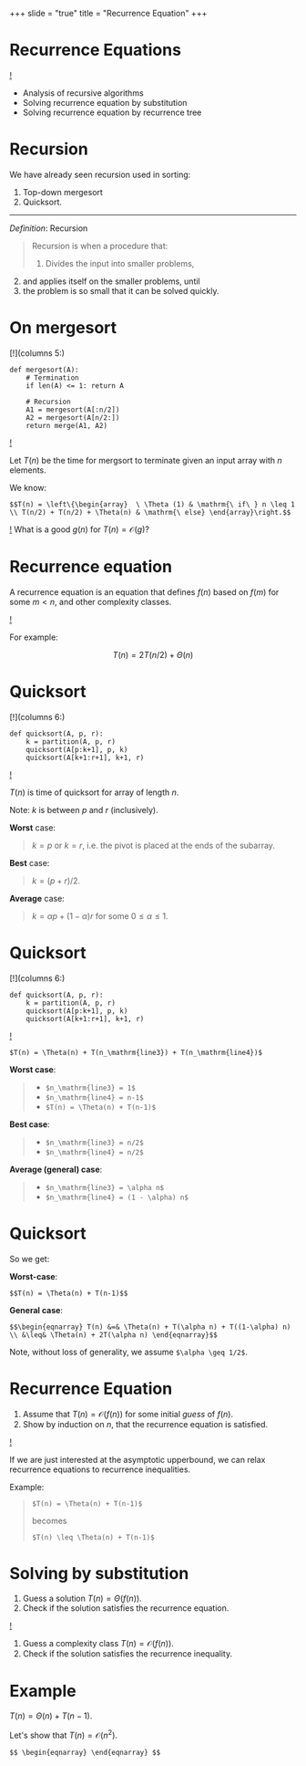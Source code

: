 +++
slide = "true"
title = "Recurrence Equation"
+++

# Recurrence Equations

[!](highlight)

- Analysis of recursive algorithms
- Solving recurrence equation by substitution
- Solving recurrence equation by recurrence tree

# Recursion

We have already seen recursion used in sorting:

1. Top-down mergesort
2. Quicksort.

---

*Definition*: Recursion

> Recursion is when a procedure that:
> 
> 1. Divides the input into smaller problems,
2. and applies itself on the smaller problems, until
3. the problem is so small that it can be solved quickly.

# On mergesort

[!](columns 5:)

```{python sm}
def mergesort(A):
    # Termination
    if len(A) <= 1: return A

    # Recursion
    A1 = mergesort(A[:n/2])
    A2 = mergesort(A[n/2:])
    return merge(A1, A2)
```

[!](split)

Let $T(n)$ be the time for mergsort to terminate given an input array with $n$
elements.

We know:

`$$T(n) = \left\{\begin{array} 
                 \ \Theta (1) & \mathrm{\ if\ } n \leq 1 \\
                 T(n/2) + T(n/2) + \Theta(n) & \mathrm{\ else}
                 \end{array}\right.$$`

[!](box)
What is a good $g(n)$ for $T(n) = \mathcal{O}(g)$?


# Recurrence equation

A recurrence equation is an equation that defines $f(n)$ based
on $f(m)$ for some $m < n$, and other complexity classes.

[!](&&&)

For example:

$$ T(n) = 2 T(n/2) + \Theta(n) $$

# Quicksort

[!](columns 6:)

```{python sm nu}
def quicksort(A, p, r):
    k = partition(A, p, r)
    quicksort(A[p:k+1], p, k)
    quicksort(A[k+1:r+1], k+1, r)
```

[!](split)

$T(n)$ is time of quicksort for array of length $n$.

Note: $k$ is between $p$ and $r$ (inclusively).

**Worst** case:

> $k = p$ or $k = r$, i.e. the pivot is placed at the ends of the
> subarray.

**Best** case:

> $k = (p+r)/2$.

**Average** case:

> $k = \alpha p + (1-\alpha) r$ for some $0\leq \alpha\leq 1$.

# Quicksort

[!](columns 6:)

```{python sm nu}
def quicksort(A, p, r):
    k = partition(A, p, r)
    quicksort(A[p:k+1], p, k)
    quicksort(A[k+1:r+1], k+1, r)
```

[!](split)

`$T(n) = \Theta(n) + T(n_\mathrm{line3}) + T(n_\mathrm{line4})$`

**Worst case**:

> - `$n_\mathrm{line3} = 1$`
> - `$n_\mathrm{line4} = n-1$`
> - `$T(n) = \Theta(n) + T(n-1)$`

**Best case**:

> - `$n_\mathrm{line3} = n/2$`
> - `$n_\mathrm{line4} = n/2$`

**Average (general) case**:

> - `$n_\mathrm{line3} = \alpha n$`
> - `$n_\mathrm{line4} = (1 - \alpha) n$`

# Quicksort

So we get:

**Worst-case**:

`$$T(n) = \Theta(n) + T(n-1)$$`

**General case**:

`$$\begin{eqnarray}
T(n) &=& \Theta(n) + T(\alpha n) + T((1-\alpha) n) \\
     &\leq& \Theta(n) + 2T(\alpha n)
\end{eqnarray}$$`

Note, without loss of generality, we assume `$\alpha \geq 1/2$`.

# Recurrence Equation

1. Assume that $T(n) = \mathcal{O}(f(n))$ for some initial _guess_ of $f(n)$.
2. Show by induction on $n$, that the recurrence equation is satisfied.

[!](-----)

If we are just interested at the asymptotic upperbound, we can relax recurrence
equations to recurrence inequalities.

Example:


> `$T(n) = \Theta(n) + T(n-1)$`
> 
> becomes
> 
> `$T(n) \leq \Theta(n) + T(n-1)$`

# Solving by substitution

1. Guess a solution $T(n) = \Theta(f(n))$.
2. Check if the solution satisfies the recurrence equation.

[!](-------)

1. Guess a complexity class $T(n) = \mathcal{O}(f(n))$.
2. Check if the solution satisfies the recurrence inequality.

# Example

$T(n) = \Theta(n) + T(n-1)$.

Let's show that $T(n) = \mathcal{O}(n^2)$.

`$$
\begin{eqnarray}
\end{eqnarray}
$$`
